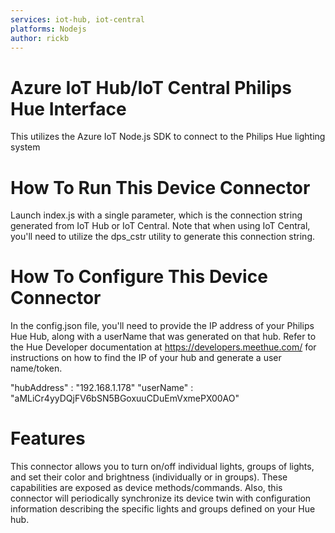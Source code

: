 ```yaml
---
services: iot-hub, iot-central
platforms: Nodejs
author: rickb
---
```


# Azure IoT Hub/IoT Central Philips Hue Interface

This utilizes the Azure IoT Node.js SDK to connect to the Philips Hue lighting system

# How To Run This Device Connector 

Launch index.js with a single parameter, which is the connection string generated from IoT Hub or IoT Central.  Note that when using IoT Central, you'll need to utilize the dps_cstr utility to generate this connection string.

# How To Configure This Device Connector

In the config.json file, you'll need to provide the IP address of your Philips Hue Hub, along with a userName that was generated on that hub.  Refer to the Hue Developer documentation at https://developers.meethue.com/ for instructions on how to find the IP of your hub and generate a user name/token.

  "hubAddress" : "192.168.1.178"
  "userName" : "aMLiCr4yyDQjFV6bSN5BGoxuuCDuEmVxmePX00AO"

# Features

This connector allows you to turn on/off individual lights, groups of lights, and set their color and brightness (individually or in groups).  These capabilities are exposed as device methods/commands.  Also, this connector will periodically synchronize its device twin with configuration information describing the specific lights and groups defined on your Hue hub.



